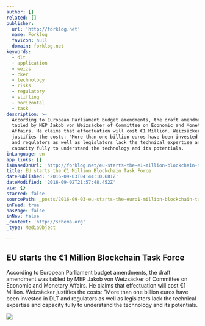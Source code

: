 ```yaml
---
author: []
related: []
publisher:
  url: 'http://forklog.net'
  name: Forklog
  favicon: null
  domain: forklog.net
keywords:
  - dlt
  - application
  - weizs
  - cker
  - technology
  - risks
  - regulatory
  - stifling
  - horizontal
  - task
description: >-
  According to European Parliament budget amendments, the draft amendment was
  tabled by MEP Jakob von Weizsäcker of Committee on Economic and Monetary
  Affairs. He claims that effectuation will cost €1 Million. Weizsäcker
  justifies the costs: "More than one billion euros have been invested in DLT
  and regulators as well as legislators lack the technical expertise and
  capacity fully to understand the technology and its potentials.
inLanguage: en
app_links: []
isBasedOnUrl: 'http://forklog.net/eu-starts-the-e1-million-blockchain-task-force/'
title: EU starts the €1 Million Blockchain Task Force
datePublished: '2016-09-03T04:44:10.681Z'
dateModified: '2016-09-02T21:57:48.452Z'
via: {}
starred: false
sourcePath: _posts/2016-09-03-eu-starts-the-euro1-million-blockchain-task-force.md
inFeed: true
hasPage: false
inNav: false
_context: 'http://schema.org'
_type: MediaObject

---
```

<article style=""><h1>EU starts the €1 Million Blockchain Task Force</h1><p>According to European Parliament budget amendments, the draft amendment was tabled by MEP Jakob von Weizsäcker of Committee on Economic and Monetary Affairs. He claims that effectuation will cost €1 Million. Weizsäcker justifies the costs: "More than one billion euros have been invested in DLT and regulators as well as legislators lack the technical expertise and capacity fully to understand the technology and its potentials.</p><img src="http://forklog.net/wp-content/uploads/2016/08/bitcoinnews01.png" /></article>